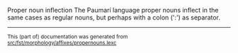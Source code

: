 Proper noun inflection
The Paumarí language proper nouns inflect in the same cases as regular
nouns, but perhaps with a colon (':') as separator.

* * *

<small>This (part of) documentation was generated from [src/fst/morphology/affixes/propernouns.lexc](https://github.com/giellalt/lang-pad/blob/main/src/fst/morphology/affixes/propernouns.lexc)</small>
